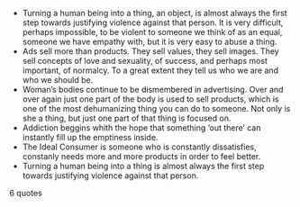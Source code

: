  - Turning a human being into a thing, an object, is almost always the first step towards justifying violence against that person. It is very difficult, perhaps impossible, to be violent to someone we think of as an equal, someone we have empathy with, but it is very easy to abuse a thing.
 - Ads sell more than products. They sell values, they sell images. They sell concepts of love and sexuality, of success, and perhaps most important, of normalcy. To a great extent they tell us who we are and who we should be.
 - Woman’s bodies continue to be dismembered in advertising. Over and over again just one part of the body is used to sell products, which is one of the most dehumanizing thing you can do to someone. Not only is she a thing, but just one part of that thing is focused on.
 - Addiction beggins whith the hope that something ‘out there’ can instantly fill up the emptiness inside.
 - The Ideal Consumer is someone who is constantly dissatisfies, constanly needs more and more products in order to feel better.
 - Turning a human being into a thing is almost always the first step towards justifying violence against that person.

6 quotes